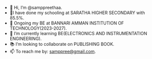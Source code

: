 - 🦋 Hi, I’m @samppreethaa.
- 🏫I have done my schooling at SARATHA HIGHER SECONDARY with 85.5%.
- 🏢 Ongoing my BE at BANNARI AMMAN INSTITUTION OF TECHNOLOGY(2023-2027).
- 🌱 I’m currently learning BE(ELECTRONICS AND INSTRUMENTATION ENGINEERING).
- 📚 I’m looking to collaborate on PUBLISHING BOOK.
- 📫 To reach me by: samppree@gmail.com.


<!---
samppreethaa/samppreethaa is a ✨ special ✨ repository because its `README.md` (this file) appears on your GitHub profile.
You can click the Preview link to take a look at your changes.
--->
